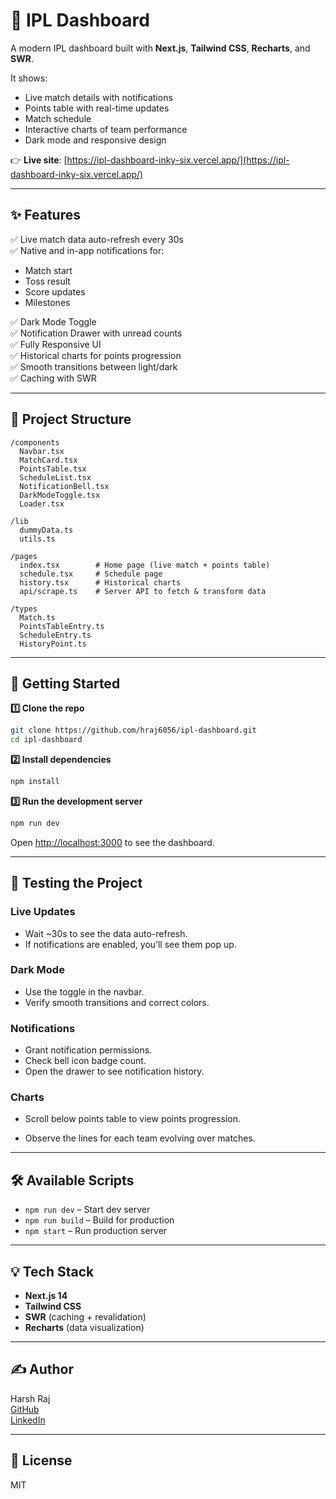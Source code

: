# 🏏 IPL Dashboard

A modern IPL dashboard built with **Next.js**, **Tailwind CSS**, **Recharts**, and **SWR**.

It shows:

- Live match details with notifications
- Points table with real-time updates
- Match schedule
- Interactive charts of team performance
- Dark mode and responsive design

👉 **Live site**: [https://ipl-dashboard-inky-six.vercel.app/](https://ipl-dashboard-inky-six.vercel.app/)

---

## ✨ Features

✅ Live match data auto-refresh every 30s  
✅ Native and in-app notifications for:

- Match start
- Toss result
- Score updates
- Milestones

✅ Dark Mode Toggle  
✅ Notification Drawer with unread counts  
✅ Fully Responsive UI  
✅ Historical charts for points progression  
✅ Smooth transitions between light/dark  
✅ Caching with SWR

---

## 📂 Project Structure

```
/components
  Navbar.tsx
  MatchCard.tsx
  PointsTable.tsx
  ScheduleList.tsx
  NotificationBell.tsx
  DarkModeToggle.tsx
  Loader.tsx

/lib
  dummyData.ts
  utils.ts

/pages
  index.tsx        # Home page (live match + points table)
  schedule.tsx     # Schedule page
  history.tsx      # Historical charts
  api/scrape.ts    # Server API to fetch & transform data

/types
  Match.ts
  PointsTableEntry.ts
  ScheduleEntry.ts
  HistoryPoint.ts
```

---

## 🚀 Getting Started

**1️⃣ Clone the repo**

```bash
git clone https://github.com/hraj6056/ipl-dashboard.git
cd ipl-dashboard
```

**2️⃣ Install dependencies**

```bash
npm install
```

**3️⃣ Run the development server**

```bash
npm run dev
```

Open [http://localhost:3000](http://localhost:3000) to see the dashboard.

---

## 🧪 Testing the Project

### Live Updates

- Wait ~30s to see the data auto-refresh.
- If notifications are enabled, you’ll see them pop up.

### Dark Mode

- Use the toggle in the navbar.
- Verify smooth transitions and correct colors.

### Notifications

- Grant notification permissions.
- Check bell icon badge count.
- Open the drawer to see notification history.

### Charts

- Scroll below points table to view points progression.

- Observe the lines for each team evolving over matches.

---

## 🛠️ Available Scripts

- `npm run dev` – Start dev server
- `npm run build` – Build for production
- `npm start` – Run production server

---

## 💡 Tech Stack

- **Next.js 14**
- **Tailwind CSS**
- **SWR** (caching + revalidation)
- **Recharts** (data visualization)

---

## ✍️ Author

Harsh Raj  
[GitHub](https://github.com/hraj6056/)  
[LinkedIn](https://www.linkedin.com/in/harsh-raj-nitp/)

---

## 📃 License

MIT
